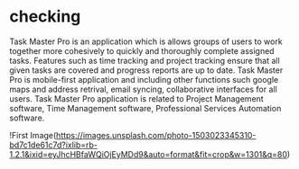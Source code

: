 # checking

<P>
  Task Master Pro is an application which is  allows groups of users to work together more cohesively to 
            quickly and thoroughly complete assigned tasks. Features such as time tracking and project 
            tracking ensure that all given tasks are covered and progress reports are up to date. 
            Task Master Pro is mobile-first application and including other functions such google maps and address retrival, email syncing, collaborative interfaces for all users. 
            Task Master Pro application is related to Project Management software, Time Management software, Professional 
            Services Automation software.
</P>



!First Image(https://images.unsplash.com/photo-1503023345310-bd7c1de61c7d?ixlib=rb-1.2.1&ixid=eyJhcHBfaWQiOjEyMDd9&auto=format&fit=crop&w=1301&q=80)

